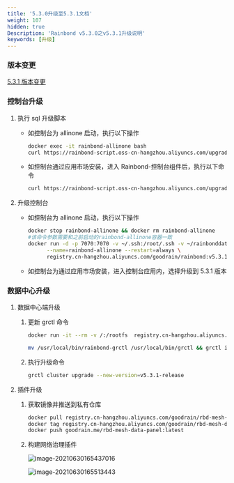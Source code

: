 ```yaml
---
title: '5.3.0升级至5.3.1文档'
weight: 107
hidden: true
Description: 'Rainbond v5.3.0之v5.3.1升级说明'
keywords: [升级]
---
```


### 版本变更

[5.3.1 版本变更](/docs/community/change/5.3.0-5.3.1/)

### 控制台升级

1. 执行 sql 升级脚本

   - 如控制台为 allinone 启动，执行以下操作

     ```bash
     docker exec -it rainbond-allinone bash
     curl https://rainbond-script.oss-cn-hangzhou.aliyuncs.com/upgrade.sh | bash
     ```

   - 如控制台通过应用市场安装，进入 Rainbond-控制台组件后，执行以下命令

     ```bash
     curl https://rainbond-script.oss-cn-hangzhou.aliyuncs.com/upgrade.sh | bash
     ```

2. 升级控制台

   - 如控制台为 allinone 启动，执行以下操作

     ```bash
     docker stop rainbond-allinone && docker rm rainbond-allinone
     #该命令参数需要和之前启动的rainbond-allinone容器一致
     docker run -d -p 7070:7070 -v ~/.ssh:/root/.ssh -v ~/rainbonddata:/app/data \
           --name=rainbond-allinone --restart=always \
           registry.cn-hangzhou.aliyuncs.com/goodrain/rainbond:v5.3.1-release-allinone
     ```

   - 如控制台为通过应用市场安装，进入控制台应用内，选择升级到 5.3.1 版本

### 数据中心升级

1. 数据中心端升级

   1. 更新 grctl 命令

      ```bash
      docker run -it --rm -v /:/rootfs  registry.cn-hangzhou.aliyuncs.com/goodrain/rbd-grctl:v5.3.1-release copy

      mv /usr/local/bin/rainbond-grctl /usr/local/bin/grctl && grctl install
      ```

   2. 执行升级命令

      ```bash
      grctl cluster upgrade --new-version=v5.3.1-release
      ```

2. 插件升级

   1. 获取镜像并推送到私有仓库

      ```bash
      docker pull registry.cn-hangzhou.aliyuncs.com/goodrain/rbd-mesh-data-panel:v5.3.1-release
      docker tag registry.cn-hangzhou.aliyuncs.com/goodrain/rbd-mesh-data-panel:v5.3.1-release goodrain.me/rbd-mesh-data-panel:latest
      docker push goodrain.me/rbd-mesh-data-panel:latest
      ```

   2. 构建网络治理插件

      ![image-20210630165437016](https://static.goodrain.com/docs/5.3/upgrade/5.3.1-upgrade-1)

      ![image-20210630165513443](https://static.goodrain.com/docs/5.3/upgrade/5.3.1-upgrade-2)
